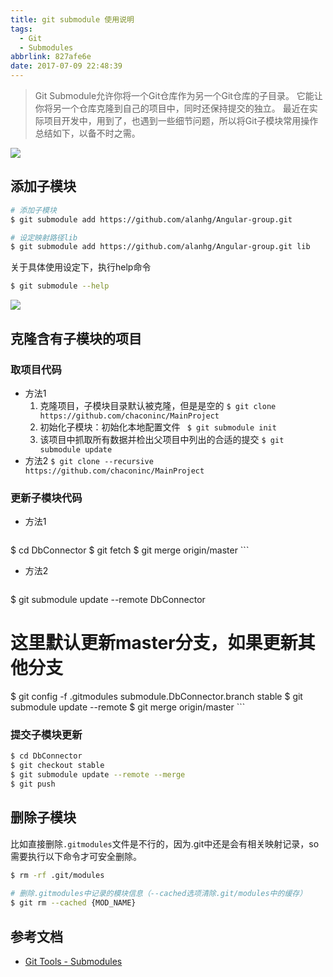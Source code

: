 ```yaml
---
title: git submodule 使用说明
tags:
  - Git
  - Submodules 
abbrlink: 827afe6e
date: 2017-07-09 22:48:39
---
```

> Git Submodule允许你将一个Git仓库作为另一个Git仓库的子目录。 它能让你将另一个仓库克隆到自己的项目中，同时还保持提交的独立。
最近在实际项目开发中，用到了，也遇到一些细节问题，所以将Git子模块常用操作总结如下，以备不时之需。

![](https://static.1991421.cn/2019-09-17-143442.jpg)

## 添加子模块

```bash
# 添加子模块
$ git submodule add https://github.com/alanhg/Angular-group.git

# 设定映射路径lib
$ git submodule add https://github.com/alanhg/Angular-group.git lib

```

关于具体使用设定下，执行help命令
```bash
$ git submodule --help

```

![](https://static.1991421.cn/2019-09-17-142617.jpg)

## 克隆含有子模块的项目
### 取项目代码
+ 方法1
     1. 克隆项目，子模块目录默认被克隆，但是是空的
       `$ git clone https://github.com/chaconinc/MainProject`
     2. 初始化子模块：初始化本地配置文件
      ` $ git submodule init`
     3. 该项目中抓取所有数据并检出父项目中列出的合适的提交
       `$ git submodule update`
+ 方法2
 `$ git clone --recursive https://github.com/chaconinc/MainProject`

### 更新子模块代码
+ 方法1

	```bash
$ cd DbConnector
$ git fetch
$ git merge origin/master
	```

+ 方法2

	```bash
$ git submodule update --remote DbConnector
# 这里默认更新master分支，如果更新其他分支
$ git config -f .gitmodules submodule.DbConnector.branch stable
$ git submodule update --remote
$ git merge origin/master
	```
### 提交子模块更新

```bash
$ cd DbConnector
$ git checkout stable
$ git submodule update --remote --merge
$ git push
```

## 删除子模块

比如直接删除`.gitmodules`文件是不行的，因为.git中还是会有相关映射记录，so需要执行以下命令才可安全删除。

```bash
$ rm -rf .git/modules
 
# 删除.gitmodules中记录的模块信息（--cached选项清除.git/modules中的缓存）
$ git rm --cached {MOD_NAME} 
```
## 参考文档
- [Git Tools - Submodules](https://git-scm.com/book/en/v2/Git-Tools-Submodules)
